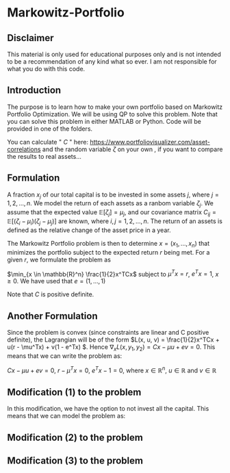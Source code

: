 # Markowitz-Portfolio

## Disclaimer

This material is only used for educational purposes only and is not intended to be a recommendation of any kind what so ever. I am not responsible for what you do with this code.

## Introduction

The purpose is to learn how to make your own portfolio based on Markowitz Portfolio Optimization. We will be using QP to solve this problem. Note that you can solve this problem in either MATLAB or Python. Code will be provided in one of the folders.

You can calculate " $C$ " here: https://www.portfoliovisualizer.com/asset-correlations
and the random variable $\zeta$ on your own
, if you want to compare the results to real assets...

## Formulation
A fraction $x_j$ of our total capital is to be invested in some assets $j$, where $j = 1,2,...,n$. We model the return of each assets as a ranbom variable $\zeta_j$. We assume that the expected value $\mathbb{E}[\zeta_j] = \mu_j$, and our covariance matrix $C_{ij} = \mathbb{E}[(\zeta_i - \mu_i)(\zeta_j - \mu_j)]$ are known, where $i,j = 1,2,...,n$. The return of an assets is defined as the relative change of the asset price in a year.

The Markowitz Portfolio problem is then to determine $x = (x_1, ..., x_n)$ that minimizes the portfolio subject to the expected return $r$ being met. For a given $r$, we formulate the problem as

$\min_{x \in \mathbb{R}^n} \frac{1}{2}x^TCx$ subject to $\mu^Tx = r$, $e^Tx = 1$, $x \geq 0$. We have used that $e = (1,...,1)$

Note that $C$ is positive definite.

## Another Formulation

Since the problem is convex (since constraints are linear and C positive definite), the Lagrangian will be of the form $L(x, u, v) = \frac{1}{2}x^TCx + u(r - \mu^Tx) + v(1 - e^Tx) $. Hence $\nabla_x L(x, y_1, y_2) = Cx - \mu u + e v = 0$. This means that we can write the problem as:

$Cx - \mu u + e v = 0$,
$r - \mu^Tx = 0$,
$e^Tx -1 = 0$,
where $x \in \mathbb{R}^n$, $u \in \mathbb{R}$ and $v \in \mathbb{R}$

## Modification (1) to the problem
In this modification, we have the option to not invest all the capital. This means that we can model the problem as:

## Modification (2) to the problem

## Modification (3) to the problem
